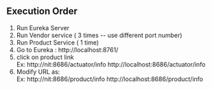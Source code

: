 ## Execution Order

1. Run Eureka Server
2. Run Vendor service ( 3 times -- use different port number)
3. Run Product Service ( 1 time)
4. Go to Eureka : http://localhost:8761/
5. click on product link\
   Ex: http://nit:8686/actuator/info
   http://localhost:8686/actuator/info
6. Modify URL as:\
   Ex: http://nit:8686/product/info
   http://localhost:8686/product/info
